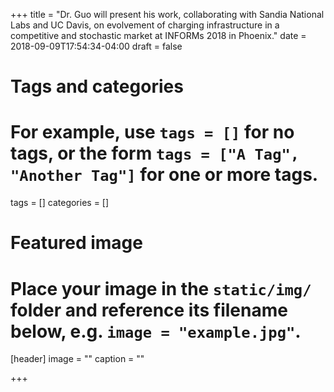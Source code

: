 +++
title = "Dr. Guo will present his work, collaborating with Sandia National Labs and UC Davis, on evolvement of charging infrastructure in a competitive and stochastic market at INFORMs 2018 in Phoenix."
date = 2018-09-09T17:54:34-04:00
draft = false

# Tags and categories
# For example, use `tags = []` for no tags, or the form `tags = ["A Tag", "Another Tag"]` for one or more tags.
tags = []
categories = []

# Featured image
# Place your image in the `static/img/` folder and reference its filename below, e.g. `image = "example.jpg"`.
[header]
image = ""
caption = ""

+++
